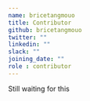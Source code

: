 ```yaml
---
name: bricetangmouo
title: Contributor
github: bricetangmouo
twitter: ""
linkedin: ""
slack: ""
joining_date: ""
role : contributor
---
```


Still waiting for this
